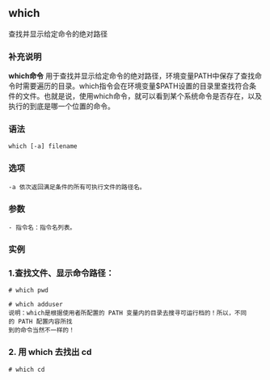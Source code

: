 ## which ##

查找并显示给定命令的绝对路径

### 补充说明 ###

**which命令** 用于查找并显示给定命令的绝对路径，环境变量PATH中保存了查找命令时需要遍历的目录。which指令会在环境变量$PATH设置的目录里查找符合条件的文件。也就是说，使用which命令，就可以看到某个系统命令是否存在，以及执行的到底是哪一个位置的命令。


###  语法

	which [-a] filename

###  选项

	-a 依次返回满足条件的所有可执行文件的路径名。

###  参数
	- 指令名：指令名列表。

###  实例

### 1.查找文件、显示命令路径：

	# which pwd
	
	# which adduser
	说明：which是根据使用者所配置的 PATH 变量内的目录去搜寻可运行档的！所以，不同的 PATH 配置内容所找
	到的命令当然不一样的！

### 2. 用 which 去找出 cd

	# which cd

